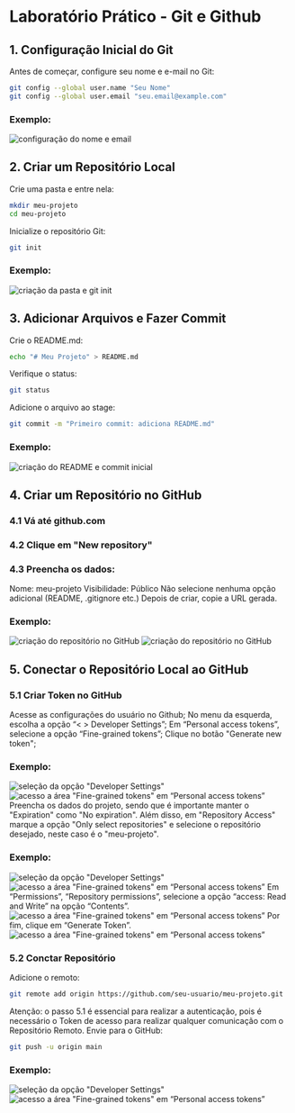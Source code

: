 # Laboratório Prático - Git e Github
## 1. Configuração Inicial do Git
Antes de começar, configure seu nome e e-mail no Git:
```bash
git config --global user.name "Seu Nome"
git config --global user.email "seu.email@example.com"
```
### Exemplo:
![configuração do nome e email](assets/img-1.png)

## 2. Criar um Repositório Local
Crie uma pasta e entre nela:
```bash
mkdir meu-projeto
cd meu-projeto
```
Inicialize o repositório Git:
```bash
git init
```
### Exemplo:
![criação da pasta e git init](assets/img-2.png)
## 3. Adicionar Arquivos e Fazer Commit
Crie o README.md:
```bash
echo "# Meu Projeto" > README.md
```
Verifique o status:
```bash
git status
```
Adicione o arquivo ao stage:
```bash
git commit -m "Primeiro commit: adiciona README.md"
```
### Exemplo:
![criação do README e commit inicial](assets/img-3.png)
## 4. Criar um Repositório no GitHub
### 4.1 Vá até github.com
### 4.2 Clique em "New repository"
### 4.3 Preencha os dados:
Nome: meu-projeto
Visibilidade: Público
Não selecione nenhuma opção adicional (README, .gitignore etc.)
Depois de criar, copie a URL gerada.
### Exemplo:
![criação do repositório no GitHub](assets/img-4.png)
![criação do repositório no GitHub](assets/img-5.png)
## 5. Conectar o Repositório Local ao GitHub
### 5.1 Criar Token no GitHub
Acesse as configurações do usuário no Github;
No menu da esquerda, escolha a opção “< > Developer Settings”;
Em “Personal access tokens”, selecione a opção “Fine-grained tokens”;
Clique no botão "Generate new token";
### Exemplo:
![seleção da opção "Developer Settings"](assets/img-6.png)
![acesso a área "Fine-grained tokens" em “Personal access tokens”](assets/img-7.png)
Preencha os dados do projeto, sendo que é importante manter o "Expiration" como "No expiration".
Além disso, em "Repository Access" marque a opção "Only select repositories" e selecione o repositório desejado, neste caso é o "meu-projeto".
### Exemplo:
![seleção da opção "Developer Settings"](assets/img-8.png)
![acesso a área "Fine-grained tokens" em “Personal access tokens”](assets/img-9.png)
Em “Permissions”, “Repository permissions”, selecione a opção “access: Read and Write” na opção “Contents”.
![acesso a área "Fine-grained tokens" em “Personal access tokens”](assets/img-10.png)
Por fim, clique em “Generate Token”.
![acesso a área "Fine-grained tokens" em “Personal access tokens”](assets/img-11.png)
### 5.2 Conctar Repositório
Adicione o remoto:
```bash
git remote add origin https://github.com/seu-usuario/meu-projeto.git
```
Atenção: o passo 5.1 é essencial para realizar a autenticação, pois é necessário o Token de acesso para realizar qualquer comunicação com o Repositório Remoto.
Envie para o GitHub:
```bash
git push -u origin main
```
### Exemplo:
![seleção da opção "Developer Settings"](assets/img-12.png)
![acesso a área "Fine-grained tokens" em “Personal access tokens”](assets/img-13.png)
